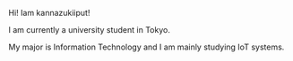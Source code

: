 Hi! Iam kannazukiiput!

I am currently a university student in Tokyo.

My major is Information Technology and I am mainly studying IoT systems.

